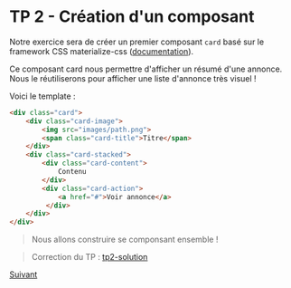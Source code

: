 # TP 2 - Création d'un composant

Notre exercice sera de créer un premier composant `card` basé sur le framework CSS materialize-css ([documentation](http://materializecss.com/cards.html)).

Ce composant card nous permettre d'afficher un résumé d'une annonce. Nous le réutiliserons pour afficher une liste d'annonce très visuel !

Voici le template : 

```html
<div class="card">
    <div class="card-image">
        <img src="images/path.png">
        <span class="card-title">Titre</span>
    </div>
    <div class="card-stacked">
        <div class="card-content">
            Contenu
        </div>
        <div class="card-action">
            <a href="#">Voir annonce</a>
         </div>
    </div>
</div>
```

> Nous allons construire se componsant ensemble !

> Correction du TP : [tp2-solution](https://github.com/Romakita/tp-typscript/tree/tp2-solution)

[Suivant](https://github.com/Romakita/tp-typescript/blob/master/tp3-service.md)